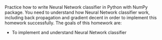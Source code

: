 Practice how to write Neural Network classifier in Python with
NumPy package. You need to understand how Neural Network classifier work, including back
propagation and gradient decent in order to implement this homework successfully. The goals
of this homework are:
- To implement and understand Neural Network classifier
